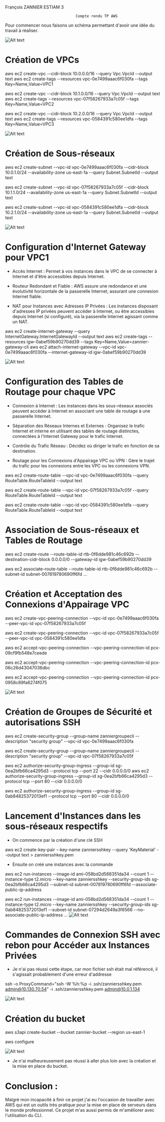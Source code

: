 François ZANNIER 
ESTIAM 3

                                    Compte rendu TP AWS


Pour commencer nous faisons un schéma permettant d'avoir une idée du travail à réaliser.

![Alt text](<schemaAWS.jpg>)

# Création de VPCs

aws ec2 create-vpc --cidr-block 10.0.0.0/16 --query Vpc.VpcId --output text
aws ec2 create-tags --resources vpc-0e7499aaac6f030fa --tags Key=Name,Value=VPC1

aws ec2 create-vpc --cidr-block 10.1.0.0/16 --query Vpc.VpcId --output text
aws ec2 create-tags --resources vpc-07f58267933a7c05f --tags Key=Name,Value=VPC2

aws ec2 create-vpc --cidr-block 10.2.0.0/16 --query Vpc.VpcId --output text
aws ec2 create-tags --resources vpc-0584391c580ee1dfa --tags Key=Name,Value=VPC3

![Alt text](VPC1.png)

# Création de Sous-réseaux

aws ec2 create-subnet --vpc-id vpc-0e7499aaac6f030fa --cidr-block 10.0.1.0/24 --availability-zone us-east-1a --query Subnet.SubnetId --output text

aws ec2 create-subnet --vpc-id vpc-07f58267933a7c05f --cidr-block 10.1.1.0/24 --availability-zone us-east-1a --query Subnet.SubnetId --output text

aws ec2 create-subnet --vpc-id vpc-0584391c580ee1dfa --cidr-block 10.2.1.0/24 --availability-zone us-east-1a --query Subnet.SubnetId --output text

![Alt text](subnet1.png)

# Configuration d'Internet Gateway pour VPC1

- Accès Internet : Permet à vos instances dans le VPC de se connecter à Internet et d'être accessibles depuis Internet.

- Routeur Redondant et Fiable : AWS assure une redondance et une évolutivité horizontale de la passerelle Internet, assurant une connexion Internet fiable.

- NAT pour Instances avec Adresses IP Privées : Les instances disposant d'adresses IP privées peuvent accéder à Internet, ou être accessibles depuis Internet (si configuré), via la passerelle Internet agissant comme un NAT.

aws ec2 create-internet-gateway --query InternetGateway.InternetGatewayId --output text
aws ec2 create-tags --resources igw-0abef59b90270dd39 --tags Key=Name,Value=zannier-gateway-cli
aws ec2 attach-internet-gateway --vpc-id vpc-0e7499aaac6f030fa --internet-gateway-id igw-0abef59b90270dd39

![Alt text](gateway1.png)


# Configuration des Tables de Routage pour chaque VPC


- Connexion à Internet : Les instances dans les sous-réseaux associés peuvent accéder à Internet en associant une table de routage à une passerelle Internet.

- Séparation des Réseaux Internes et Externes : Organisez le trafic Internet et interne en utilisant des tables de routage distinctes, connectées à l'Internet Gateway pour le trafic Internet.

- Contrôle du Trafic Réseau : Décidez où diriger le trafic en fonction de sa destination.

- Routage pour les Connexions d'Appairage VPC ou VPN : Gère le trajet du trafic pour les connexions entre les VPC ou les connexions VPN.

aws ec2 create-route-table --vpc-id vpc-0e7499aaac6f030fa --query RouteTable.RouteTableId --output text

aws ec2 create-route-table --vpc-id vpc-07f58267933a7c05f --query RouteTable.RouteTableId --output text

aws ec2 create-route-table --vpc-id vpc-0584391c580ee1dfa --query RouteTable.RouteTableId --output text


# Association de Sous-réseaux et Tables de Routage

aws ec2 create-route --route-table-id rtb-0f6dde981c46c692b --destination-cidr-block 0.0.0.0/0 --gateway-id igw-0abef59b90270dd39

aws ec2 associate-route-table --route-table-id rtb-0f6dde981c46c692b --subnet-id subnet-007819780690ff6fd
...

# Création et Acceptation des Connexions d'Appairage VPC

aws ec2 create-vpc-peering-connection --vpc-id vpc-0e7499aaac6f030fa --peer-vpc-id vpc-07f58267933a7c05f

aws ec2 create-vpc-peering-connection --vpc-id vpc-07f58267933a7c05f --peer-vpc-id vpc-0584391c580ee1dfa


aws ec2 accept-vpc-peering-connection --vpc-peering-connection-id pcx-09cf9fb548e7ceede

aws ec2 accept-vpc-peering-connection --vpc-peering-connection-id pcx-06c26d43047036dbc

aws ec2 accept-vpc-peering-connection --vpc-peering-connection-id pcx-0958c89fa6274f075

![Alt text](peering1.png)

# Création de Groupes de Sécurité et autorisations SSH

aws ec2 create-security-group --group-name zanniergroupecli --description "security group" --vpc-id vpc-0e7499aaac6f030fa

aws ec2 create-security-group --group-name zanniergroupecli --description "security group" --vpc-id vpc-07f58267933a7c05f


aws ec2 authorize-security-group-ingress --group-id sg-0ea2bfb66ca4295d3 --protocol tcp --port 22 --cidr 0.0.0.0/0
aws ec2 authorize-security-group-ingress --group-id sg-0ea2bfb66ca4295d3 --protocol tcp --port 80 --cidr 0.0.0.0/0

aws ec2 authorize-security-group-ingress --group-id sg-0ab84825372013ef1 --protocol tcp --port 80 --cidr 0.0.0.0/0


# Lancement d'Instances dans les sous-réseaux respectifs

- On commence par la création d'une clé SSH

aws ec2 create-key-pair --key-name zanniersshkey --query 'KeyMaterial' --output text > zanniersshkey.pem

- Ensuite on créé une instances avec la commande

aws ec2 run-instances --image-id ami-058bd2d568351da34 --count 1 --instance-type t2.micro --key-name zanniersshkey --security-group-ids sg-0ea2bfb66ca4295d3 --subnet-id subnet-007819780690ff6fd --associate-public-ip-address

aws ec2 run-instances --image-id ami-058bd2d568351da34 --count 1 --instance-type t2.micro --key-name zanniersshkey --security-group-ids sg-0ab84825372013ef1 --subnet-id subnet-07294d2649a3f6566 --no-associate-public-ip-address
...
![Alt text](instances1.png)


# Commandes de Connexion SSH avec rebon pour Accéder aux Instances Privées

- Je n'ai pas réussi cette étape, car mon fichier ssh était mal référencé, il s'agissait probablement d'une erreur d'addresse

ssh -o ProxyCommand="ssh -W %h:%p -i .ssh/zanniersshkey.pem admin@10.130.70.54" -i .ssh/zanniersshkey.pem admin@10.0.1.134

![Alt text](SHH1.png)


# Création du bucket 

aws s3api create-bucket --bucket zannier-bucket --region us-east-1

aws configure

![Alt text](configure1.png)

- Je n'ai malheureusement pas réussi à aller plus loin avec la création et la mise en place du bucket. 

# Conclusion : 

Malgré mon incapacité à finir ce projet j'ai eu l'occasion de travailler avec AWS qui est un outils très pratique pour la mise en place de serveurs dans le monde professionnel. Ce projet m'as aussi permis de m'améliorer avec l'utilisation du CLI.




